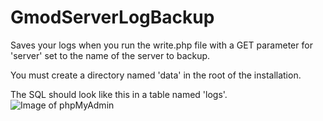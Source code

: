 # GmodServerLogBackup
Saves your logs when you run the write.php file with a GET parameter for 'server' set to the name of the server to backup.

You must create a directory named 'data' in the root of the installation.

The SQL should look like this in a table named 'logs'.
![Image of phpMyAdmin](http://dump.connormcf.com/1453060645)
